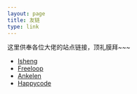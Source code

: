 ```yaml
---
layout: page
title: 友链
type: link
---
```


这里供奉各位大佬的站点链接，顶礼膜拜~~~

- [Isheng](http://www.isheng.top/)
- [Freeloop](http://www.cnblogs.com/lishiyao/)
- [Ankelen](http://www.cnblogs.com/ankelen)
- [Happycode](http://www.cnblogs.com/haoabcd2010/)